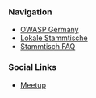 ### Navigation
* [OWASP Germany](/www-chapter-germany/)
* [Lokale Stammtische](/www-chapter-germany/stammtische/#lokale-stammtische)
* [Stammtisch FAQ](/www-chapter-germany/stammtische/#stammtisch-faq)

### Social Links
* [Meetup](#)


